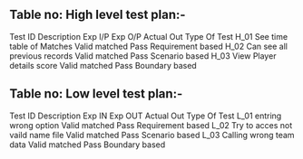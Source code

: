 ## Table no: High level test plan:-



Test ID 	Description	                   Exp I/P	Exp O/P	 Actual Out	Type Of Test
H_01	See time table of Matches	Valid	matched 	Pass	 Requirement based
H_02	Can see all previous records	Valid	matched	 Pass	 Scenario based
H_03	View Player details score	Valid	matched	      Pass   	Boundary based

## Table no: Low level test plan:-

Test ID	Description	                                Exp IN	   Exp OUT	Actual Out	Type Of Test
L_01	entring wrong option             	  Valid	       matched	   Pass	Requirement based
L_02	Try to acces not vaild name file   Valid	  matched	   Pass 	Scenario based
L_03	Calling wrong team data            	Valid	    matched	     Pass	  Boundary based

